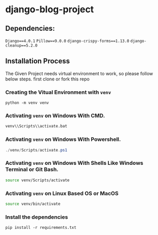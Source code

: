 # django-blog-project

## Dependencies:
`Django==4.0.1`
`Pillow==9.0.0`
`django-crispy-forms==1.13.0`
`django-cleanup==5.2.0`

## Installation Process
The Given Project needs virtual environment to work, so please follow below steps.
first clone or fork this repo

### Creating the Vitual Environment with `venv`
```python3
python -m venv venv
```

### Activating `venv` on Windows With CMD.
```cmd
venv\\Scripts\\activate.bat
```

### Activating `venv` on Windows With Powershell.
```powershell
./venv/Scripts/activate.ps1
```

### Activating `venv` on Windows With Shells Like Windows Terminal or Git Bash.
```bash
source venv/Scripts/activate
```

### Activating `venv` on Linux Based OS or MacOS
```bash
source venv/bin/activate
```

### Install the dependencies
```python3
pip install -r requirements.txt
```

